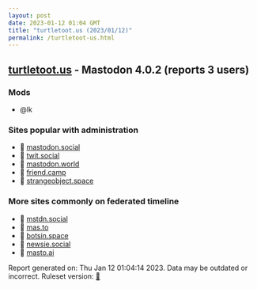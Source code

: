 ```yaml
---
layout: post
date: 2023-01-12 01:04 GMT
title: "turtletoot.us (2023/01/12)"
permalink: /turtletoot-us.html
---
```



## [turtletoot.us](https://turtletoot.us) - Mastodon 4.0.2 (reports 3 users)

### Mods
 * @lk

### Sites popular with administration

* 🐘 [mastodon.social](/mastodon-social.html)
* 🐘 [twit.social](/twit-social.html)
* 🐘 [mastodon.world](/mastodon-world.html)
* 🐘 [friend.camp](/friend-camp.html)
* 🐘 [strangeobject.space](/strangeobject-space.html)

### More sites commonly on federated timeline

* 🐘 [mstdn.social](/mstdn-social.html)
* 🐘 [mas.to](/mas-to.html)
* 🐘 [botsin.space](/botsin-space.html)
* 🐘 [newsie.social](/newsie-social.html)
* 🐘 [masto.ai](/masto-ai.html)

Report generated on: Thu Jan 12 01:04:14 2023. Data may be outdated or incorrect.
Ruleset version: [🧁](/version-cupcake)
